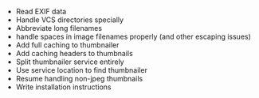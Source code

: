 * Read EXIF data
* Handle VCS directories specially
* Abbreviate long filenames
* handle spaces in image filenames properly (and other escaping issues)
* Add full caching to thumbnailer
* Add caching headers to thumbnails
* Split thumbnailer service entirely
* Use service location to find thumbnailer
* Resume handling non-jpeg thumbnails
* Write installation instructions
